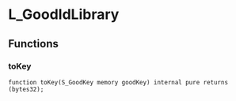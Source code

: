 # L_GoodIdLibrary

## Functions
### toKey


```solidity
function toKey(S_GoodKey memory goodKey) internal pure returns (bytes32);
```

